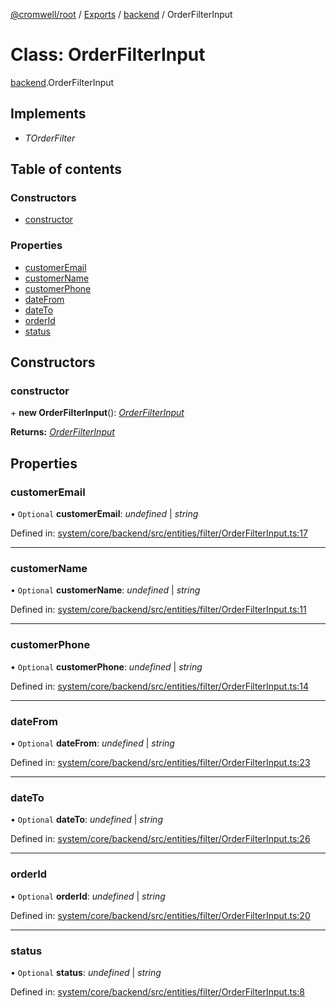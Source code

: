 [@cromwell/root](../README.md) / [Exports](../modules.md) / [backend](../modules/backend.md) / OrderFilterInput

# Class: OrderFilterInput

[backend](../modules/backend.md).OrderFilterInput

## Implements

* *TOrderFilter*

## Table of contents

### Constructors

- [constructor](backend.orderfilterinput.md#constructor)

### Properties

- [customerEmail](backend.orderfilterinput.md#customeremail)
- [customerName](backend.orderfilterinput.md#customername)
- [customerPhone](backend.orderfilterinput.md#customerphone)
- [dateFrom](backend.orderfilterinput.md#datefrom)
- [dateTo](backend.orderfilterinput.md#dateto)
- [orderId](backend.orderfilterinput.md#orderid)
- [status](backend.orderfilterinput.md#status)

## Constructors

### constructor

\+ **new OrderFilterInput**(): [*OrderFilterInput*](backend.orderfilterinput.md)

**Returns:** [*OrderFilterInput*](backend.orderfilterinput.md)

## Properties

### customerEmail

• `Optional` **customerEmail**: *undefined* \| *string*

Defined in: [system/core/backend/src/entities/filter/OrderFilterInput.ts:17](https://github.com/CromwellCMS/Cromwell/blob/8568c07/system/core/backend/src/entities/filter/OrderFilterInput.ts#L17)

___

### customerName

• `Optional` **customerName**: *undefined* \| *string*

Defined in: [system/core/backend/src/entities/filter/OrderFilterInput.ts:11](https://github.com/CromwellCMS/Cromwell/blob/8568c07/system/core/backend/src/entities/filter/OrderFilterInput.ts#L11)

___

### customerPhone

• `Optional` **customerPhone**: *undefined* \| *string*

Defined in: [system/core/backend/src/entities/filter/OrderFilterInput.ts:14](https://github.com/CromwellCMS/Cromwell/blob/8568c07/system/core/backend/src/entities/filter/OrderFilterInput.ts#L14)

___

### dateFrom

• `Optional` **dateFrom**: *undefined* \| *string*

Defined in: [system/core/backend/src/entities/filter/OrderFilterInput.ts:23](https://github.com/CromwellCMS/Cromwell/blob/8568c07/system/core/backend/src/entities/filter/OrderFilterInput.ts#L23)

___

### dateTo

• `Optional` **dateTo**: *undefined* \| *string*

Defined in: [system/core/backend/src/entities/filter/OrderFilterInput.ts:26](https://github.com/CromwellCMS/Cromwell/blob/8568c07/system/core/backend/src/entities/filter/OrderFilterInput.ts#L26)

___

### orderId

• `Optional` **orderId**: *undefined* \| *string*

Defined in: [system/core/backend/src/entities/filter/OrderFilterInput.ts:20](https://github.com/CromwellCMS/Cromwell/blob/8568c07/system/core/backend/src/entities/filter/OrderFilterInput.ts#L20)

___

### status

• `Optional` **status**: *undefined* \| *string*

Defined in: [system/core/backend/src/entities/filter/OrderFilterInput.ts:8](https://github.com/CromwellCMS/Cromwell/blob/8568c07/system/core/backend/src/entities/filter/OrderFilterInput.ts#L8)
